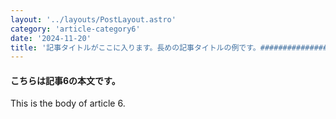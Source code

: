 ```yaml
---
layout: '../layouts/PostLayout.astro'
category: 'article-category6'
date: '2024-11-20'
title: '記事タイトルがここに入ります。長めの記事タイトルの例です。################################################################'
---
```


#### こちらは記事6の本文です。

This is the body of article 6.
